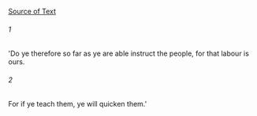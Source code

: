 [Source of Text](https://github.com/scrollmapper/bible_databases_deuterocanonical)

###### 1
'Do ye therefore so far as ye are able instruct the people, for that labour is ours.

###### 2
For if ye teach them, ye will quicken them.'